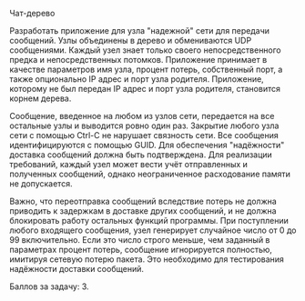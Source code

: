 Чат-дерево

Разработать приложение для узла "надежной" сети для передачи сообщений. Узлы объединены в дерево и обмениваются UDP сообщениями. Каждый узел знает только своего непосредственного предка и непосредственных потомков. Приложение принимает в качестве параметров имя узла, процент потерь, собственный порт, а также опционально IP адрес и порт узла родителя. Приложение, которому не был передан IP адрес и порт узла родителя, становится корнем дерева.

Сообщение, введенное на любом из узлов сети, передается на все остальные узлы и выводится ровно один раз. Закрытие любого узла сети с помощью Ctrl-C не нарушает связность сети. Все сообщения идентифицируются с помощью GUID. Для обеспечения "надёжности" доставка сообщений должна быть подтверждена.
Для реализации требований, каждый узел может вести учёт отправленных и полученных сообщений, однако неограниченное расходование памяти не допускается.

Важно, что переотправка сообщений вследствие потерь не должна приводить к задержкам в доставке других сообщений, и не должна блокировать работу остальных функций программы.
При поступлении любого входящего сообщения, узел генерирует случайное число от 0 до 99 включительно. Если это число строго меньше, чем заданный в параметрах процент потерь, сообщение игнорируется полностью, имитируя сетевую потерю пакета. Это необходимо для тестирования надёжности доставки сообщений.

Баллов за задачу: 3.
